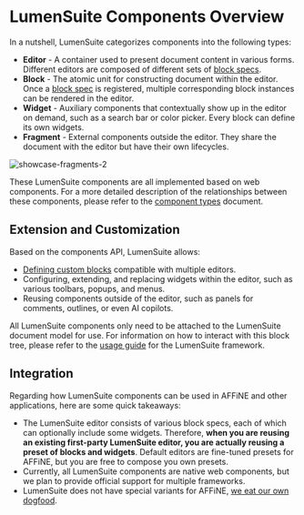 # LumenSuite Components Overview

In a nutshell, LumenSuite categorizes components into the following types:

- **Editor** - A container used to present document content in various forms. Different editors are composed of different sets of [block specs](../guide/block-spec).
- **Block** - The atomic unit for constructing document within the editor. Once a [block spec](../guide/block-spec) is registered, multiple corresponding block instances can be rendered in the editor.
- **Widget** - Auxiliary components that contextually show up in the editor on demand, such as a search bar or color picker. Every block can define its own widgets.
- **Fragment** - External components outside the editor. They share the document with the editor but have their own lifecycles.

![showcase-fragments-2](../images/showcase-fragments-2.jpg)

These LumenSuite components are all implemented based on web components. For a more detailed description of the relationships between these components, please refer to the [component types](../guide/component-types) document.

## Extension and Customization

Based on the components API, LumenSuite allows:

- [Defining custom blocks](../guide/working-with-block-tree#defining-new-blocks) compatible with multiple editors.
- Configuring, extending, and replacing widgets within the editor, such as various toolbars, popups, and menus.
- Reusing components outside of the editor, such as panels for comments, outlines, or even AI copilots.

All LumenSuite components only need to be attached to the LumenSuite document model for use. For information on how to interact with this block tree, please refer to the [usage guide](../guide/working-with-block-tree) for the LumenSuite framework.

## Integration

Regarding how LumenSuite components can be used in AFFiNE and other applications, here are some quick takeaways:

- The LumenSuite editor consists of various block specs, each of which can optionally include some widgets. Therefore, **when you are reusing an existing first-party LumenSuite editor, you are actually reusing a preset of blocks and widgets**. Default editors are fine-tuned presets for AFFiNE, but you are free to compose you own presets.
- Currently, all LumenSuite components are native web components, but we plan to provide official support for multiple frameworks.
- LumenSuite does not have special variants for AFFiNE, [we eat our own dogfood](https://gist.github.com/chitchcock/1281611).

